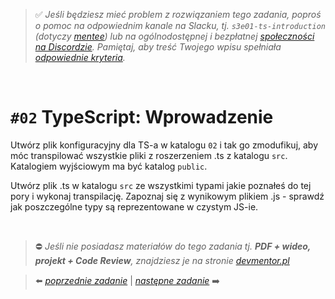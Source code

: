 > :white_check_mark: *Jeśli będziesz mieć problem z rozwiązaniem tego zadania, poproś o pomoc na odpowiednim kanale na Slacku, tj. `s3e01-ts-introduction` (dotyczy [mentee](https://devmentor.pl/mentoring-javascript/)) lub na ogólnodostępnej i bezpłatnej [społeczności na Discordzie](https://devmentor.pl/discord). Pamiętaj, aby treść Twojego wpisu spełniała [odpowiednie kryteria](https://devmentor.pl/jak-prosic-o-pomoc/).*

&nbsp;

# `#02` TypeScript: Wprowadzenie

Utwórz plik konfiguracyjny dla TS-a w katalogu `02` i tak go zmodufikuj, aby móc transpilować wszystkie pliki z roszerzeniem .ts z katalogu `src`. Katalogiem wyjściowym ma być katalog `public`.

Utwórz plik .ts w katalogu `src` ze wszystkimi typami jakie poznałeś do tej pory i wykonaj transpilację. Zapoznaj się z wynikowym plikiem .js - sprawdź jak poszczególne typy są reprezentowane w czystym JS-ie.

&nbsp;
> :no_entry: *Jeśli nie posiadasz materiałów do tego zadania tj. **PDF + wideo, projekt + Code Review**, znajdziesz je na stronie [devmentor.pl](https://devmentor.pl/workshop-ts-introduction)*

> :arrow_left: [*poprzednie zadanie*](./../01) | [*następne zadanie*](./../03) :arrow_right:

